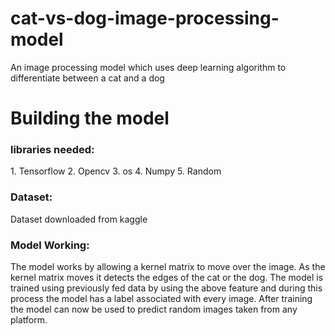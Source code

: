 # cat-vs-dog-image-processing-model
An image processing model which uses deep learning algorithm to differentiate between a cat and a dog

<h1>Building the model</h1>
<h3>libraries needed:</h3>
1. Tensorflow
2. Opencv
3. os
4. Numpy
5. Random

<h3>Dataset:</h3>
Dataset downloaded from kaggle

<h3>Model Working:</h3>
The model works by allowing a kernel matrix to move over the image.
As the kernel matrix moves it detects the edges of the cat or the dog.
The model is trained using previously fed data by using the above feature and during this process the model has a label associated with every image.
After training the model can now be used to predict random images taken from any platform.
